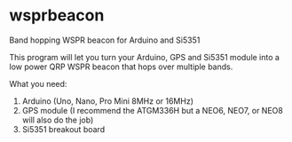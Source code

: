 # wsprbeacon
Band hopping WSPR beacon for Arduino and Si5351

This program will let you turn your Arduino, GPS and Si5351 module into a low power QRP WSPR beacon that hops over multiple bands.

What you need:
1. Arduino (Uno, Nano, Pro Mini 8MHz or 16MHz)
2. GPS module (I recommend the ATGM336H but a NEO6, NEO7, or NEO8 will also do the job)
3. Si5351 breakout board
